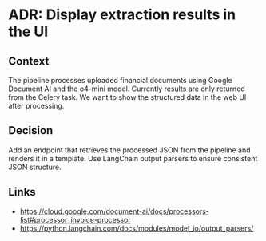 # ADR: Display extraction results in the UI

## Context
The pipeline processes uploaded financial documents using Google Document AI and the o4-mini model. Currently results are only returned from the Celery task. We want to show the structured data in the web UI after processing.

## Decision
Add an endpoint that retrieves the processed JSON from the pipeline and renders it in a template. Use LangChain output parsers to ensure consistent JSON structure.

## Links
- https://cloud.google.com/document-ai/docs/processors-list#processor_invoice-processor
- https://python.langchain.com/docs/modules/model_io/output_parsers/
